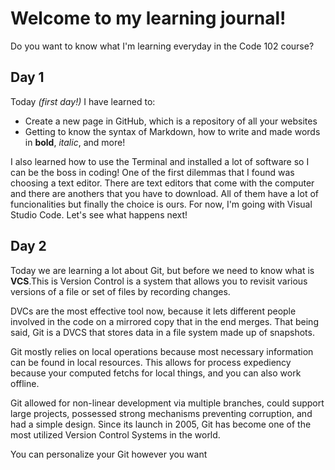 # Welcome to my learning journal!
Do you want to know what I'm learning everyday in the Code 102 course?

## Day 1

Today _(first day!)_ I have learned to:
- Create a new page in GitHub, which is a repository of all your websites
- Getting to know the syntax of Markdown, how to write and made words in **bold**, *italic*, and more!

I also learned how to use the Terminal and installed a lot of software so I can be the boss in coding!
One of the first dilemmas that I found was choosing a text editor. There are text editors that come with the computer and there are anothers that you have to download. All of them have a lot of funcionalities but finally the choice is ours. For now, I'm going with Visual Studio Code. Let's see what happens next!

## Day 2

Today we are learning a lot about Git, but before we need to know what is **VCS**.This is Version Control is a system that allows you to revisit various versions of a file or set of files by recording changes.

DVCs are the most effective tool now, because it lets different people involved in the code on a mirrored copy that in the end merges. That being said, Git is a DVCS that stores data in a file system made up of snapshots.

Git mostly relies on local operations because most necessary information can be found in local resources. This allows for process expediency because your computed fetchs for local things, and you can also work offline.

Git allowed for non-linear development via multiple branches, could support large projects, possessed strong mechanisms preventing corruption, and had a simple design. Since its launch in 2005, Git has become one of the most utilized Version Control Systems in the world.

You can personalize your Git however you want
